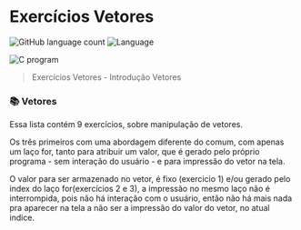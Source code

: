 # Exercícios Vetores



![GitHub language count](https://img.shields.io/github/languages/count/yxav/proglogic?style=for-the-badge)
![Language](https://img.shields.io/badge/Language-C-blue?style=for-the-badge&logo=appveyor)


<img src="https://cdn.hswstatic.com/gif/c-program.jpg" alt="C program">

> Exercícios Vetores - Introdução Vetores

### 📚  Vetores

Essa lista contém 9 exercícios, sobre manipulação de vetores. 

Os três primeiros com uma abordagem diferente do comum, com apenas um laço for, tanto para atribuir um valor, que é gerado pelo próprio programa - sem interação do usuário - e para impressão do vetor na tela. 

O valor para ser armazenado no vetor, é fixo (exercicio 1) e/ou gerado pelo index do laço for(exercícios 2 e 3), a impressão no mesmo laço não é interrompida, pois não há interação com o usuário, então não há mais nada pra aparecer na tela a não ser a impressão do valor do vetor, no atual indice. 





